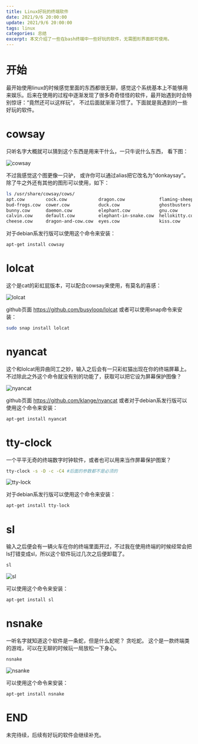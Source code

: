 ```yaml
---
title: Linux好玩的终端软件
date: 2021/9/6 20:00:00
update: 2021/9/6 20:00:00
tags: linux
categories: 总结
excerpt: 本文介绍了一些在bash终端中一些好玩的软件，无需图形界面即可使用。
---
```


# 开始
最开始使用linux的时候感觉里面的东西都很无聊，感觉这个系统基本上不能够用来娱乐。后来在使用的过程中逐渐发现了很多奇奇怪怪的软件，最开始遇到时会特别惊讶：“竟然还可以这样玩”， 不过后面就渐渐习惯了。下面就是我遇到的一些好玩的软件。

# cowsay
只听名字大概就可以猜到这个东西是用来干什么，一只牛说什么东西， 看下图：

![cowsay](https://s3.jpg.cm/2021/09/06/ItTVGO.png)

不过我感觉这个图更像一只驴， 或许你可以通过alias把它改名为“donkaysay”。除了牛之外还有其他的图形可以使用，如下：
```bash
ls /usr/share/cowsay/cows/
apt.cow        cock.cow            dragon.cow             flaming-sheep.cow  koala.cow         moofasa.cow       sheep.cow        suse.cow        unipony.cow
bud-frogs.cow  cower.cow           duck.cow               ghostbusters.cow   kosh.cow          moose.cow         skeleton.cow     three-eyes.cow  unipony-smaller.cow
bunny.cow      daemon.cow          elephant.cow           gnu.cow            luke-koala.cow    pony.cow          snowman.cow      turkey.cow      vader.cow
calvin.cow     default.cow         elephant-in-snake.cow  hellokitty.cow     mech-and-cow.cow  pony-smaller.cow  stegosaurus.cow  turtle.cow      vader-koala.cow
cheese.cow     dragon-and-cow.cow  eyes.cow               kiss.cow           milk.cow          ren.cow           stimpy.cow       tux.cow         www.cow
```
对于debian系发行版可以使用这个命令来安装：
```bash
apt-get install cowsay
```
# lolcat
这个是cat的彩虹屁版本，可以配合cowsay来使用，有莫名的喜感：

![lolcat](https://s3.jpg.cm/2021/09/06/ItTHnr.png)

github页面 https://github.com/busyloop/lolcat     或者可以使用snap命令来安装：
```bash
sudo snap install lolcat
```

# nyancat 
这个和lolcat用异曲同工之妙，输入之后会有一只彩虹猫出现在你的终端屏幕上。不过除此之外这个命令就没有别的功能了，获取可以把它设为屏幕保护图像？

![nyancat](https://s3.jpg.cm/2021/09/06/ItTrwz.gif)

github页面 https://github.com/klange/nyancat     或者对于debian系发行版可以使用这个命令来安装：
```bash
apt-get install nyancat
```

# tty-clock
一个平平无奇的终端数字时钟软件，或者也可以用来当作屏幕保护图案？
```bash
tty-clock -s -D -c -C4 #后面的参数都不是必须的
```
![tty-lock](https://s3.jpg.cm/2021/09/06/ItTsxu.png)

对于debian系发行版可以使用这个命令来安装：
```bash
apt-get install tty-lock
```

#  sl
输入之后便会有一辆火车在你的终端里面开过，不过我在使用终端的时候经常会把ls打错变成sl，所以这个软件玩过几次之后便卸载了。
```bash
sl
```
![sl](https://s3.jpg.cm/2021/09/06/ItTkE4.png)

可以使用这个命令来安装：
```bash
apt-get install sl
```

# nsnake
一听名字就知道这个软件是一条蛇，但是什么蛇呢？ 贪吃蛇。 这个是一款终端类的游戏，可以在无聊的时候玩一局放松一下身心。

```bash
nsnake
```
![nsanke](https://s3.jpg.cm/2021/09/06/ItTvnD.png)

可以使用这个命令来安装：
```bash
apt-get install nsnake
```
# END
未完待续，后续有好玩的软件会继续补充。
